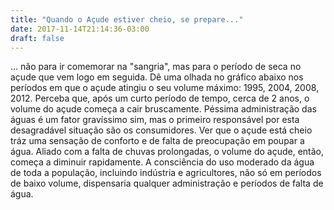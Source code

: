 ```yaml
---
title: "Quando o Açude estiver cheio, se prepare..."
date: 2017-11-14T21:14:36-03:00
draft: false
---
```


<div id="text" width=300></div>

... não para ir comemorar na "sangria", mas para o período de seca no açude que vem  logo em seguida.
Dê uma olhada no gráfico abaixo nos períodos em que o açude atingiu o seu volume máximo: 1995, 2004, 2008, 2012.
Perceba que, após um curto período de tempo, cerca de 2 anos, o volume do açude começa a cair bruscamente.
Péssima administração das águas é um fator gravíssimo sim, mas o primeiro responsável por esta desagradável situação são os consumidores.
Ver que o açude está cheio tráz uma sensação de conforto e de falta de preocupação em poupar a água. Aliado com a falta de chuvas prolongadas, o volume do açude, então, começa a diminuir rapidamente.
A consciência do uso moderado da água de toda a população, incluindo indústria e agricultores, não só em períodos de baixo volume, dispensaria qualquer administração e períodos de falta de água. 

<div id="vis" width=300></div>

<script src="https://cdnjs.cloudflare.com/ajax/libs/vega/3.0.7/vega.js"></script>
<script src="https://cdnjs.cloudflare.com/ajax/libs/vega-lite/2.0.1/vega-lite.js"></script>
<script src="https://cdnjs.cloudflare.com/ajax/libs/vega-embed/3.0.0-rc7/vega-embed.js"></script>

<script>
    const spec = {
    "$schema": "https://vega.github.io/schema/vega/v3.0.json",
  "autosize": "pad",
  "padding": 5,
  "width": 900,
  "height": 450,
  "title": {
    "text": "Volume Máximo e Mínimo do Açude de Boqueirão, por ano"
  },
  "style": "cell",
  "data": [
    {
      "name": "source_0",
      "url": "https://api.insa.gov.br/reservatorios/12172/monitoramento",
      "format": {
        "type": "json",
        "property": "volumes",
        "parse": {"DataInformacao": "utc:'%d/%m/%Y'"}
      }
    },
    {
      "name": "data_0",
      "source": "source_0",
      "transform": [
        {
          "type": "formula",
          "expr": "toDate(datum[\"DataInformacao\"])",
          "as": "DataInformacao"
        },
        {
          "type": "formula",
          "expr": "toNumber(datum[\"VolumePercentual\"])",
          "as": "VolumePercentual"
        },
        {
          "type": "formula",
          "as": "year_DataInformacao",
          "expr": "datetime(year(datum[\"DataInformacao\"]), 0, 1, 0, 0, 0, 0)"
        },
        {
          "type": "aggregate",
          "groupby": ["year_DataInformacao"],
          "ops": ["max"],
          "fields": ["VolumePercentual"],
          "as": ["max_VolumePercentual"]
        },
        {
          "type": "filter",
          "expr": "datum[\"year_DataInformacao\"] !== null && !isNaN(datum[\"year_DataInformacao\"])"
        }
      ]
    },
    {
      "name": "data_1",
      "source": "source_0",
      "transform": [
        {
          "type": "formula",
          "expr": "toDate(datum[\"DataInformacao\"])",
          "as": "DataInformacao"
        },
        {
          "type": "formula",
          "expr": "toNumber(datum[\"VolumePercentual\"])",
          "as": "VolumePercentual"
        },
        {
          "type": "formula",
          "as": "year_DataInformacao",
          "expr": "datetime(year(datum[\"DataInformacao\"]), 0, 1, 0, 0, 0, 0)"
        },
        {
          "type": "aggregate",
          "groupby": ["year_DataInformacao"],
          "ops": ["min"],
          "fields": ["VolumePercentual"],
          "as": ["min_VolumePercentual"]
        },
        {
          "type": "filter",
          "expr": "datum[\"year_DataInformacao\"] !== null && !isNaN(datum[\"year_DataInformacao\"])"
        }
      ]
    }
  ],
  "marks": [
    {
      "name": "layer_0_marks",
      "type": "area",
      "style": ["area"],
      "sort": {
        "field": "datum[\"year_DataInformacao\"]",
        "order": "descending"
      },
      "from": {"data": "data_0"},
      "encode": {
        "update": {
          "interpolate": {"value": "monotone"},
          "orient": {"value": "vertical"},
          "x": {"scale": "x","field": "year_DataInformacao"},
          "y": {"scale": "y","field": "max_VolumePercentual"},
          "y2": {"scale": "y","value": 0},
          "fill": {"value": "#192E5B"}
        }
      }
    },
    {
      "name": "layer_1_marks",
      "type": "area",
      "style": ["area"],
      "sort": {
        "field": "datum[\"year_DataInformacao\"]",
        "order": "descending"
      },
      "from": {"data": "data_1"},
      "encode": {
        "update": {
          "interpolate": {"value": "monotone"},
          "orient": {"value": "vertical"},
          "x": {"scale": "x","field": "year_DataInformacao"},
          "y": {"scale": "y","field": "min_VolumePercentual"},
          "y2": {"scale": "y","value": 0},
          "fill": {"value": "#72A2C0"}
        }
      }
    }
  ],
  "scales": [
    {
      "name": "x",
      "type": "time",
      "domain": {
        "fields": [
          {"data": "data_0","field": "year_DataInformacao"},
          {"data": "data_1","field": "year_DataInformacao"}
        ],
        "sort": true
      },
      "range": [0,{"signal": "width"}]
    },
    {
      "name": "y",
      "type": "linear",
      "domain": {
        "fields": [
          {"data": "data_0","field": "max_VolumePercentual"},
          {"data": "data_1","field": "min_VolumePercentual"}
        ],
        "sort": true
      },
      "range": [{"signal": "height"},0],
      "nice": true,
      "zero": true
    }
  ],
  "axes": [
    {
      "title": "",
      "scale": "x",
      "orient": "bottom",
      "labelFlush": true,
      "labelOverlap": true,
      "tickCount": {"signal": "ceil(width/40)"},
      "zindex": 1,
      "encode": {
        "labels": {
          "update": {
            "text": {"signal": "timeFormat(datum.value, '%Y')"}
          }
        }
      }
    },
    {
      "scale": "x",
      "orient": "bottom",
      "domain": false,
      "grid": true,
      "labels": false,
      "maxExtent": 0,
      "minExtent": 0,
      "tickCount": {"signal": "ceil(width/40)"},
      "ticks": false,
      "zindex": 0,
      "gridScale": "y"
    },
    {
      "title": "Volume (%)",
      "scale": "y",
      "orient": "left",
      "labelOverlap": true,
      "tickCount": {"signal": "ceil(height/40)"},
      "zindex": 1
    },
    {
      "scale": "y",
      "orient": "left",
      "domain": false,
      "grid": true,
      "labels": false,
      "maxExtent": 0,
      "minExtent": 0,
      "tickCount": {"signal": "ceil(height/40)"},
      "ticks": false,
      "zindex": 0,
      "gridScale": "x"
    }
  ],
  "config": {"axisY": {"minExtent": 30}}
};
  	vegaEmbed('#vis', spec).catch(console.warn);
</script>





